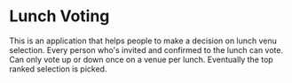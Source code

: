 Lunch Voting
============

This is an application that helps people to make a decision on lunch venu selection. Every person who's invited and confirmed to the lunch can vote. Can only vote up or down once on a venue per lunch. Eventually the top ranked selection is picked. 